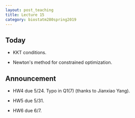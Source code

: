 ```yaml
---
layout: post_teaching
title: Lecture 15
category: biostatm280spring2019
---
```


## Today

* KKT conditions.

* Newton's method for constrained optimization.

## Announcement

* HW4 due 5/24. Typo in Q1(7) (thanks to Jianxiao Yang).

* HW5 due 5/31.

* HW6 due 6/7.

